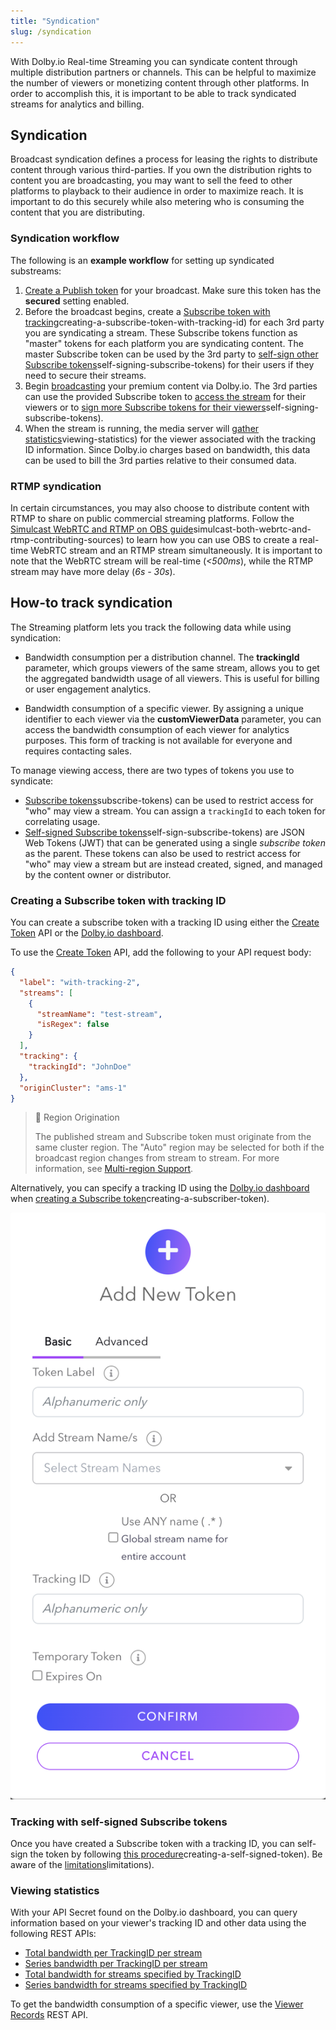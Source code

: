 ```yaml
---
title: "Syndication"
slug: /syndication
---
```

With Dolby.io Real-time Streaming you can syndicate content through multiple distribution partners or channels. This can be helpful to maximize the number of viewers or monetizing content through other platforms. In order to accomplish this, it is important to be able to track syndicated streams for analytics and billing.

## Syndication

Broadcast syndication defines a process for leasing the rights to distribute content through various third-parties. If you own the distribution rights to content you are broadcasting, you may want to sell the feed to other platforms to playback to their audience in order to maximize reach. It is important to do this securely while also metering who is consuming the content that you are distributing.

### Syndication workflow

The following is an **example workflow** for setting up syndicated substreams:

1. [Create a Publish token](/millicast/streaming-dashboard/managing-your-tokens.md) for your broadcast. Make sure this token has the **secured** setting enabled.
2. Before the broadcast begins, create a [Subscribe token with tracking](/millicast/distribution/syndication.md)creating-a-subscribe-token-with-tracking-id) for each 3rd party you are syndicating a stream. These Subscribe tokens function as "master" tokens for each platform you are syndicating content. The master Subscribe token can be used by the 3rd party to [self-sign other Subscribe tokens](/millicast/streaming-dashboard/subscribe-tokens.md)self-signing-subscribe-tokens) for their users if they need to secure their streams. 
3. Begin [broadcasting](/millicast/broadcast/index.mdx) your premium content via Dolby.io. The 3rd parties can use the provided Subscribe token to [access the stream](/millicast/playback/index.md) for their viewers or to [sign more Subscribe tokens for their viewers](/millicast/streaming-dashboard/subscribe-tokens.md)self-signing-subscribe-tokens).
4. When the stream is running, the media server will [gather statistics](/millicast/distribution/syndication.md)viewing-statistics) for the viewer associated with the tracking ID information. Since Dolby.io charges based on bandwidth, this data can be used to bill the 3rd parties relative to their consumed data.

### RTMP syndication

In certain circumstances, you may also choose to distribute content with RTMP to share on public commercial streaming platforms. Follow the [Simulcast WebRTC and RTMP on OBS guide](/millicast/software-encoders/using-obs.md)simulcast-both-webrtc-and-rtmp-contributing-sources) to learn how you can use OBS to create a real-time WebRTC stream and an RTMP stream simultaneously. It is important to note that the WebRTC stream will be real-time (_\<500ms_), while the RTMP stream may have more delay (_6s - 30s_).

## How-to track syndication

The Streaming platform lets you track the following data while using syndication:

- Bandwidth consumption per a distribution channel. The **trackingId** parameter, which groups viewers of the same stream, allows you to get the aggregated bandwidth usage of all viewers. This is useful for billing or user engagement analytics. 

- Bandwidth consumption of a specific viewer. By assigning a unique identifier to each viewer via the **customViewerData** parameter, you can access the bandwidth consumption of each viewer for analytics purposes. This form of tracking is not available for everyone and requires contacting sales.

To manage viewing access, there are two types of tokens you use to syndicate:

- [Subscribe tokens](/millicast/streaming-dashboard/token-api.md)subscribe-tokens) can be used to restrict access for "who" may view a stream. You can assign a `trackingId` to each token for correlating usage.
- [Self-signed Subscribe tokens](/millicast/streaming-dashboard/token-api.md)self-sign-subscribe-tokens) are JSON Web Tokens (JWT) that can be generated using a single _subscribe token_ as the parent. These tokens can also be used to restrict access for "who" may view a stream but are instead created, signed, and managed by the content owner or distributor.

### Creating a Subscribe token with tracking ID

You can create a subscribe token with a tracking ID using either the [Create Token](ref:subscribetoken_createtoken) API or the [Dolby.io dashboard](https://dashboard.dolby.io/).

To use the [Create Token](ref:subscribetoken_createtoken) API, add the following to your API request body:

```json Request body for Create Token
{
  "label": "with-tracking-2",
  "streams": [
    {
      "streamName": "test-stream",
      "isRegex": false
    }
  ],
  "tracking": {
    "trackingId": "JohnDoe"
  },
  "originCluster": "ams-1"
}
```

> 🚧 Region Origination
> 
> The published stream and Subscribe token must originate from the same cluster region. The "Auto" region may be selected for both if the broadcast region changes from stream to stream. For more information, see [Multi-region Support](/millicast/distribution/multi-region-support/index.md).

Alternatively, you can specify a tracking ID using the [Dolby.io dashboard](/millicast/https://dashboard.dolby.io/)  when [creating a Subscribe token](/millicast/streaming-dashboard/subscribe-tokens.md)creating-a-subscriber-token). 


![](../assets/img/sub2.png)



### Tracking with self-signed Subscribe tokens

Once you have created a Subscribe token with a tracking ID, you can self-sign the token by following [this procedure](/millicast/streaming-dashboard/subscribe-tokens.md)creating-a-self-signed-token). Be aware of the [limitations](/millicast/streaming-dashboard/subscribe-tokens.md)limitations).

### Viewing statistics

With your API Secret found on the Dolby.io dashboard, you can query information based on your viewer's tracking ID and other data using the following REST APIs: 

- [Total bandwidth per TrackingID per stream](ref:analytics_gettrackingtotalforstreams)
- [Series bandwidth per TrackingID per stream](ref:analytics_gettrackingseriesforstreams)
- [Total bandwidth for streams specified by TrackingID](ref:analytics_gettotalbandwidthfortrackingid)
- [Series bandwidth for streams specified by TrackingID](ref:analytics_getseriesbandwidthfortrackingid)

To get the bandwidth consumption of a specific viewer, use the [Viewer Records](ref:records_getviewerrecords) REST API.
